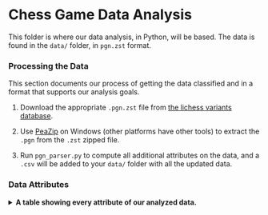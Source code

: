 # Chess Game Data Analysis

This folder is where our data analysis, in Python, will be based. The data is found in the `data/` folder, in `pgn.zst` format.

### Processing the Data

This section documents our process of getting the data classified and in a format that supports our analysis goals.

1. Download the appropriate `.pgn.zst` file from [the lichess variants database](https://database.lichess.org#variant_games).

2. Use [PeaZip](https://peazip.github.io/peazip-64bit.html) on Windows (other platforms have other tools) to extract the `.pgn` from the `.zst` zipped file.

3. Run `pgn_parser.py` to compute all additional attributes on the data, and a `.csv` will be added to your `data/` folder with all the updated data.

### Data Attributes

<details>
<summary><b>A table showing every attribute of our analyzed data.</b></summary>

<br>

| **Attribute**         | **Data Type / Values**       | **Description**                                                        |
| --------------------- | ---------------------------- | ---------------------------------------------------------------------- |
| `Result`              | `{1, 0, -1}`                 | 1 = White win, 0 = Draw, -1 = Black win                                |
| `WhiteElo`            | `int > 0`                    |                                                                        |
| `BlackElo`            | `int > 0`                    |                                                                        |
| `EloDifference`       | `-1000 < int < 1000`         | Signed difference between player Elos                                  |
| `TimeControl`         | `{"180+0"}`                  | Always 3\|0 time control                                               |
| `Termination`         | `{"Normal", "Time forfeit"}` | Game termination type                                                  |
| `FEN`                 | `string`                     | Forsyth-Edwards Notation for the starting board position (960 options) |
| `WhiteTimes`          | `{int > 0}[]`                | Array of time spent on each move by White                              |
| `BlackTimes`          | `{int > 0}[]`                | Array of time spent on each move by Black                              |
| `TotalPlies`          | `int > 0`                    | Total number of half-moves (plies) in the game                         |
| `Middlegame`          | `int > 0`                    | Ply number when the middlegame starts                                  |
| `Endgame`             | `{int > 0, -1}`              | Ply number when the endgame starts (-1 if no endgame)                  |
| `WhiteOpeningTime`    | `0 < int <= 1`               | Percentage of total time White spent in the opening                    |
| `BlackOpeningTime`    | `0 < int <= 1`               | Percentage of total time Black spent in the opening                    |
| `WhiteMiddlegameTime` | `0 < int <= 1`               | Percentage of total time White spent in the middlegame                 |
| `BlackMiddlegameTime` | `0 < int <= 1`               | Percentage of total time Black spent in the middlegame                 |
| `WhiteEndgameTime`    | `{0 < int <= 1, -1}`         | Percentage of total time White spent in the endgame (-1 if no endgame) |
| `BlackEndgameTime`    | `{0 < int <= 1, -1}`         | Percentage of total time Black spent in the endgame (-1 if no endgame) |
| `WhiteTotalTime`      | `0 <= int <= 1`              | Percentage of total time White used throughout the game                |
| `BlackTotalTime`      | `0 <= int <= 1`              | Percentage of total time Black used throughout the game                |

All attributes are analyzed and/or generated by [Josiah Plett](https://plett.dev/).

</details>

